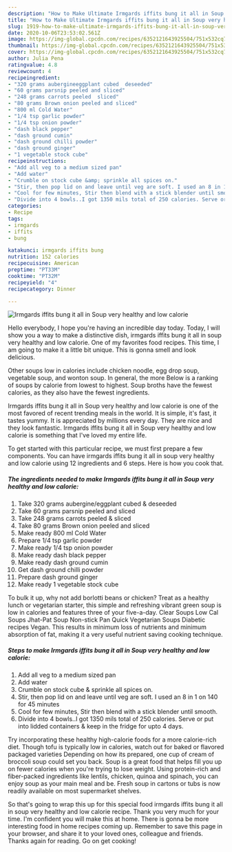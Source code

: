 ```yaml
---
description: "How to Make Ultimate Irmgards iffits bung it all in Soup very healthy and low calorie"
title: "How to Make Ultimate Irmgards iffits bung it all in Soup very healthy and low calorie"
slug: 1919-how-to-make-ultimate-irmgards-iffits-bung-it-all-in-soup-very-healthy-and-low-calorie
date: 2020-10-06T23:53:02.561Z
image: https://img-global.cpcdn.com/recipes/6352121643925504/751x532cq70/irmgards-iffits-bung-it-all-in-soup-very-healthy-and-low-calorie-recipe-main-photo.jpg
thumbnail: https://img-global.cpcdn.com/recipes/6352121643925504/751x532cq70/irmgards-iffits-bung-it-all-in-soup-very-healthy-and-low-calorie-recipe-main-photo.jpg
cover: https://img-global.cpcdn.com/recipes/6352121643925504/751x532cq70/irmgards-iffits-bung-it-all-in-soup-very-healthy-and-low-calorie-recipe-main-photo.jpg
author: Julia Pena
ratingvalue: 4.8
reviewcount: 4
recipeingredient:
- "320 grams aubergineeggplant cubed  deseeded"
- "60 grams parsnip peeled and sliced"
- "248 grams carrots peeled  sliced"
- "80 grams Brown onion peeled and sliced"
- "800 ml Cold Water"
- "1/4 tsp garlic powder"
- "1/4 tsp onion powder"
- "dash black pepper"
- "dash ground cumin"
- "dash ground chilli powder"
- "dash ground ginger"
- "1 vegetable stock cube"
recipeinstructions:
- "Add all veg to a medium sized pan"
- "Add water"
- "Crumble on stock cube &amp; sprinkle all spices on."
- "Stir, then pop lid on and leave until veg are soft. I used an 8 in 1 on 140 for 45 minutes"
- "Cool for few minutes, Stir then blend with a stick blender until smooth."
- "Divide into 4 bowls..I got 1350 mils total of 250 calories. Serve or put into lidded containers &amp; keep in the fridge for upto 4 days."
categories:
- Recipe
tags:
- irmgards
- iffits
- bung

katakunci: irmgards iffits bung 
nutrition: 152 calories
recipecuisine: American
preptime: "PT33M"
cooktime: "PT32M"
recipeyield: "4"
recipecategory: Dinner

---
```



![Irmgards iffits bung it all in Soup very healthy and low calorie](https://img-global.cpcdn.com/recipes/6352121643925504/751x532cq70/irmgards-iffits-bung-it-all-in-soup-very-healthy-and-low-calorie-recipe-main-photo.jpg)

Hello everybody, I hope you're having an incredible day today. Today, I will show you a way to make a distinctive dish, irmgards iffits bung it all in soup very healthy and low calorie. One of my favorites food recipes. This time, I am going to make it a little bit unique. This is gonna smell and look delicious.

Other soups low in calories include chicken noodle, egg drop soup, vegetable soup, and wonton soup. In general, the more Below is a ranking of soups by calorie from lowest to highest. Soup broths have the fewest calories, as they also have the fewest ingredients.

Irmgards iffits bung it all in Soup very healthy and low calorie is one of the most favored of recent trending meals in the world. It is simple, it's fast, it tastes yummy. It is appreciated by millions every day. They are nice and they look fantastic. Irmgards iffits bung it all in Soup very healthy and low calorie is something that I've loved my entire life.


To get started with this particular recipe, we must first prepare a few components. You can have irmgards iffits bung it all in soup very healthy and low calorie using 12 ingredients and 6 steps. Here is how you cook that.

<!--inarticleads1-->

##### The ingredients needed to make Irmgards iffits bung it all in Soup very healthy and low calorie:

1. Take 320 grams aubergine/eggplant cubed &amp; deseeded
1. Take 60 grams parsnip peeled and sliced
1. Take 248 grams carrots peeled &amp; sliced
1. Take 80 grams Brown onion peeled and sliced
1. Make ready 800 ml Cold Water
1. Prepare 1/4 tsp garlic powder
1. Make ready 1/4 tsp onion powder
1. Make ready dash black pepper
1. Make ready dash ground cumin
1. Get dash ground chilli powder
1. Prepare dash ground ginger
1. Make ready 1 vegetable stock cube


To bulk it up, why not add borlotti beans or chicken? Treat as a healthy lunch or vegetarian starter, this simple and refreshing vibrant green soup is low in calories and features three of your five-a-day. Clear Soups Low Cal Soups Jhat-Pat Soup Non-stick Pan Quick Vegetarian Soups Diabetic recipes Vegan. This results in minimum loss of nutrients and minimum absorption of fat, making it a very useful nutrient saving cooking technique. 

<!--inarticleads2-->

##### Steps to make Irmgards iffits bung it all in Soup very healthy and low calorie:

1. Add all veg to a medium sized pan
1. Add water
1. Crumble on stock cube &amp; sprinkle all spices on.
1. Stir, then pop lid on and leave until veg are soft. I used an 8 in 1 on 140 for 45 minutes
1. Cool for few minutes, Stir then blend with a stick blender until smooth.
1. Divide into 4 bowls..I got 1350 mils total of 250 calories. Serve or put into lidded containers &amp; keep in the fridge for upto 4 days.


Try incorporating these healthy high-calorie foods for a more calorie-rich diet. Though tofu is typically low in calories, watch out for baked or flavored packaged varieties Depending on how its prepared, one cup of cream of broccoli soup could set you back. Soup is a great food that helps fill you up on fewer calories when you&#39;re trying to lose weight. Using protein-rich and fiber-packed ingredients like lentils, chicken, quinoa and spinach, you can enjoy soup as your main meal and be. Fresh soup in cartons or tubs is now readily available on most supermarket shelves. 

So that's going to wrap this up for this special food irmgards iffits bung it all in soup very healthy and low calorie recipe. Thank you very much for your time. I'm confident you will make this at home. There is gonna be more interesting food in home recipes coming up. Remember to save this page in your browser, and share it to your loved ones, colleague and friends. Thanks again for reading. Go on get cooking!
